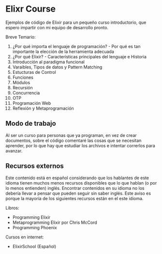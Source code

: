 # Elixr Course
Ejemplos de código de Elixir para un pequeño curso introductorio, que espero impartir con mi equipo de desarrollo pronto.

Breve Temario:

  1. ¿Por qué importa el lenguaje de programación? - Por qué es tan importante la elección de la herramienta adecuada
  2. ¿Por qué Elixir? - Características principales del lenguaje e Historia
  3. Introducción al paradigma funcional
  4. Varaibles, Tipos de datos y Pattern Matching
  5. Estucturas de Control
  8. Funciones
  7. Módulos
  8. Recursión
  9. Concurrencia
  10. OTP
  12. Programación Web
  11. Reflexión y Metaprogramación

## Modo de trabajo

Al ser un curso para personas que ya programan, en vez de crear documentos, sobre el código comentaré
las cosas que se necesitan aprender, por lo que hay que estudiar los archivos e intentar correrlos
para avanzar.

## Recursos externos

Este contenido está en español considerando que los hablantes de este idioma tienen muchos menos recursos disponibles
que lo que hablan (o por lo menos entienden) inglés. Encontrar contenidos en su idioma no los debería
llevar a pensar que pueden seguir sin saber inglés. Este aviso es porque la mayoría de los
siguientes recursos están en el este idioma.

Libros:

  -  Programming Elixir
  -  Metaprogramming Elixir por Chris McCord
  -  Programming Phoenix

Cursos en internet:

  - ElixirSchool (Español)